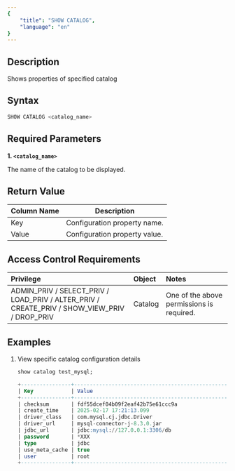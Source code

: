 ```yaml
---
{
    "title": "SHOW CATALOG",
    "language": "en"
}
---
```


## Description

Shows properties of specified catalog

## Syntax

```sql
SHOW CATALOG <catalog_name>
```


## Required Parameters

**1. `<catalog_name>`**

The name of the catalog to be displayed.

## Return Value

| Column Name | Description                   |
|-------------|-------------------------------|
| Key         | Configuration property name.  |
| Value       | Configuration property value. |

## Access Control Requirements

| Privilege                                                                                    | Object  | Notes                                     |
|:---------------------------------------------------------------------------------------------|:--------|:------------------------------------------|
| ADMIN_PRIV / SELECT_PRIV / LOAD_PRIV / ALTER_PRIV / CREATE_PRIV / SHOW_VIEW_PRIV / DROP_PRIV | Catalog | One of the above permissions is required. |

## Examples

1. View specific catalog configuration details

   ```sql
   show catalog test_mysql;
   ```
   ```sql
   +----------------+-----------------------------------------------------------------------------------------------------------------------------------------------------+
   | Key            | Value                                                                                                                                               |
   +----------------+-----------------------------------------------------------------------------------------------------------------------------------------------------+
   | checksum       | fdf55dcef04b09f2eaf42b75e61ccc9a                                                                                                                    |
   | create_time    | 2025-02-17 17:21:13.099                                                                                                                             |
   | driver_class   | com.mysql.cj.jdbc.Driver                                                                                                                            |
   | driver_url     | mysql-connector-j-8.3.0.jar                                                                                                                         |
   | jdbc_url       | jdbc:mysql://127.0.0.1:3306/db                                                                                                                      |
   | password       | *XXX                                                                                                                                                |
   | type           | jdbc                                                                                                                                                |
   | use_meta_cache | true                                                                                                                                                |
   | user           | root                                                                                                                                                |
   +----------------+-----------------------------------------------------------------------------------------------------------------------------------------------------+ 
   ```
